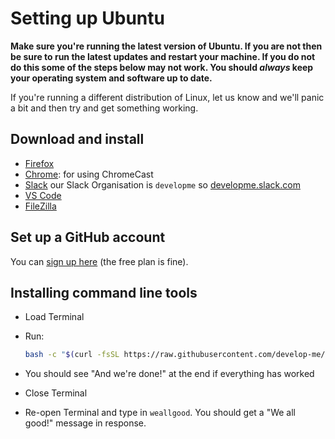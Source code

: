 # Setting up Ubuntu

**Make sure you're running the latest version of Ubuntu. If you are not then be sure to run the latest updates and restart your machine. If you do not do this some of the steps below may not work. You should *always* keep your operating system and software up to date.**

If you're running a different distribution of Linux, let us know and we'll panic a bit and then try and get something working.

## Download and install

- [Firefox](https://www.mozilla.org/firefox)
- [Chrome](https://www.google.co.uk/chrome/browser/desktop/index.html): for using ChromeCast
- [Slack](https://slack.com/) our Slack Organisation is `developme` so [developme.slack.com](https://developme.slack.com/)
- [VS Code](https://code.visualstudio.com)
- [FileZilla](https://filezilla-project.org/download.php?show_all=1)

## Set up a GitHub account

You can [sign up here](https://github.com/join) (the free plan is fine).

## Installing command line tools

- Load Terminal
- Run:

    ```bash
    bash -c "$(curl -fsSL https://raw.githubusercontent.com/develop-me/bootcamp--setup/master/linux/setup.sh)"
    ```

- You should see "And we're done!" at the end if everything has worked

- Close Terminal

- Re-open Terminal and type in `weallgood`. You should get a "We all good!" message in response.
